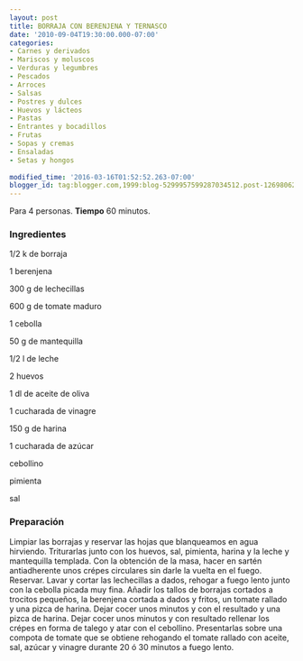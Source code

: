```yaml
---
layout: post
title: BORRAJA CON BERENJENA Y TERNASCO
date: '2010-09-04T19:30:00.000-07:00'
categories:
- Carnes y derivados
- Mariscos y moluscos
- Verduras y legumbres
- Pescados
- Arroces
- Salsas
- Postres y dulces
- Huevos y lácteos
- Pastas
- Entrantes y bocadillos
- Frutas
- Sopas y cremas
- Ensaladas
- Setas y hongos
 
modified_time: '2016-03-16T01:52:52.263-07:00'
blogger_id: tag:blogger.com,1999:blog-5299957599287034512.post-1269806280666173510
---
```


Para 4 personas.
<b>Tiempo</b> 60 minutos.

<h3>Ingredientes</h3>

1/2 k de borraja

1 berenjena

300 g de lechecillas

600 g de tomate maduro

1 cebolla

50 g de mantequilla

1/2 l de leche

2 huevos

1 dl de aceite de oliva

1 cucharada de vinagre

150 g de harina

1 cucharada de azúcar

cebollino

pimienta

sal

<h3>Preparación</h3>

Limpiar las borrajas y reservar las hojas que blanqueamos en agua hirviendo. Triturarlas junto con los huevos, sal, pimienta, harina y la leche y mantequilla templada. Con la obtención de la masa, hacer en sartén antiadherente unos crépes circulares sin darle la vuelta en el fuego. Reservar. Lavar y cortar las lechecillas a dados, rehogar a fuego lento junto con la cebolla picada muy fina. Añadir los tallos de borrajas cortados a trocitos pequeños, la berenjena cortada a dados y fritos, un tomate rallado y una pizca de harina. Dejar cocer unos minutos y con el resultado y una pizca de harina. Dejar cocer unos minutos y con resultado rellenar los crépes en forma de talego y atar con el cebollino. Presentarlas sobre una compota de tomate que se obtiene rehogando el tomate rallado con aceite, sal, azúcar y vinagre durante 20 ó 30 minutos a fuego lento.

